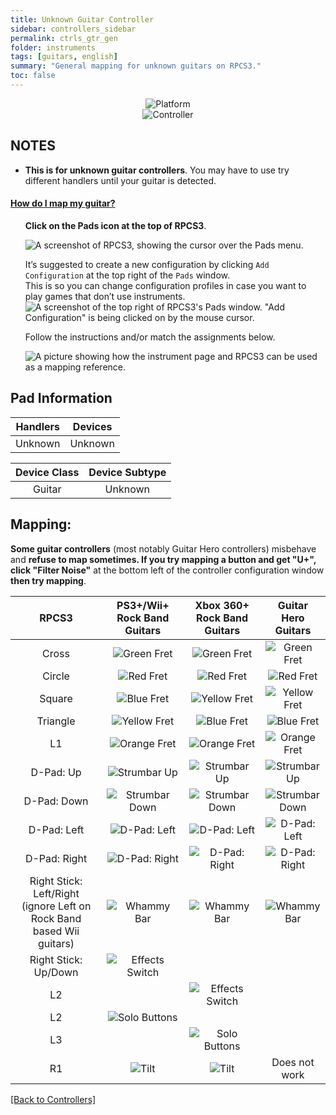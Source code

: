 ```yaml
---
title: Unknown Guitar Controller
sidebar: controllers_sidebar
permalink: ctrls_gtr_gen
folder: instruments
tags: [guitars, english]
summary: "General mapping for unknown guitars on RPCS3."
toc: false
---
```


<div align="center"> <img src="https://carlmylo.github.io/rb3-pc/images/instruments/plat/myst.png" alt="Platform" title="Platform"></div>

<div align="center"> <img src="https://carlmylo.github.io/rb3-pc/images/instruments/cont/mystcontrollers.png" alt="Controller" title="Controller"></div>

## NOTES  

* **This is for unknown guitar controllers**. You may have to use try different handlers until your guitar is detected.

<!-- Map Start -->
<div class="panel-group" id="accordion">
                    <div class="panel panel-default">
                        <div class="panel-heading">
                            <h4 class="panel-title">
                                <a class="noCrossRef accordion-toggle" data-toggle="collapse" data-parent="#accordion" href="#how-to-map-pads">How do I map my guitar?</a>
                            </h4>
                        </div>
                        <div id="how-to-map-pads" class="panel-collapse collapse noCrossRef">
                            <div class="panel-body">
<ul>
<p><strong>Click on the Pads icon at the top of RPCS3</strong>.</p>
<p><img src="https://carlmylo.github.io/rb3-pc/images/instruments/rpcs3pad.png" alt="A screenshot of RPCS3, showing the cursor over the Pads menu." title="Pads"></p>
<p>It’s suggested to create a new configuration by clicking <code>Add Configuration</code> at the top right of the <code>Pads</code> window.<br>
This is so you can change configuration profiles in case you want to play games that don’t use instruments.<br>
<img src="https://carlmylo.github.io/rb3-pc/images/instruments/rpcs3padprofadd.png" alt="A screenshot of the top right of RPCS3's Pads window. &quot;Add Configuration&quot; is being clicked on by the mouse cursor." title="Add Configuration"></p>
<p>Follow the instructions and/or match the assignments below.</p>
<p><img src="https://carlmylo.github.io/rb3-pc/images/instruments/padlegend.png" alt="A picture showing how the instrument page and RPCS3 can be used as a mapping reference." title="Mapping the Rock Band Hofner"></p>
</ul>
                            </div>
                        </div>
                    </div>
</div>
<!-- Map End -->

## Pad Information

| Handlers | Devices |
|:--------:|:-------:|
| Unknown | Unknown |

| Device Class | Device Subtype |
|:------------:|:--------------:|
| Guitar | Unknown |


## Mapping: 
 
**Some guitar controllers** (most notably Guitar Hero controllers) misbehave and **refuse to map sometimes. If you try mapping a button and get "U+", click "Filter Noise"** at the bottom left of the controller configuration window **then try mapping**.

| **RPCS3**          | **PS3+/Wii+ Rock Band Guitars** | **Xbox 360+ Rock Band Guitars** | **Guitar Hero Guitars** |
|:------------------:|:---------------------:|:---------------------:|:-----------------------:|
| Cross | ![Green Fret](https://carlmylo.github.io/rb3-pc/images/btns/gtrs/gf.png "Green Fret") | ![Green Fret](https://carlmylo.github.io/rb3-pc/images/btns/gtrs/gf.png "Green Fret") | ![Green Fret](https://carlmylo.github.io/rb3-pc/images/btns/gtrs/gf.png "Green Fret") |
| Circle | ![Red Fret](https://carlmylo.github.io/rb3-pc/images/btns/gtrs/rf.png "Red Fret") | ![Red Fret](https://carlmylo.github.io/rb3-pc/images/btns/gtrs/rf.png "Red Fret") | ![Red Fret](https://carlmylo.github.io/rb3-pc/images/btns/gtrs/rf.png "Red Fret") |
| Square | ![Blue Fret](https://carlmylo.github.io/rb3-pc/images/btns/gtrs/bf.png "Blue Fret") | ![Yellow Fret](https://carlmylo.github.io/rb3-pc/images/btns/gtrs/yf.png "Yellow Fret") | ![Yellow Fret](https://carlmylo.github.io/rb3-pc/images/btns/gtrs/yf.png "Yellow Fret") |
| Triangle | ![Yellow Fret](https://carlmylo.github.io/rb3-pc/images/btns/gtrs/yf.png "Yellow Fret") | ![Blue Fret](https://carlmylo.github.io/rb3-pc/images/btns/gtrs/bf.png "Blue Fret") | ![Blue Fret](https://carlmylo.github.io/rb3-pc/images/btns/gtrs/bf.png "Blue Fret") |
| L1 | ![Orange Fret](https://carlmylo.github.io/rb3-pc/images/btns/gtrs/of.png "Orange Fret") | ![Orange Fret](https://carlmylo.github.io/rb3-pc/images/btns/gtrs/of.png "Orange Fret") | ![Orange Fret](https://carlmylo.github.io/rb3-pc/images/btns/gtrs/of.png "Orange Fret") |
| D-Pad: Up | ![Strumbar Up](https://carlmylo.github.io/rb3-pc/images/btns/gtrs/sbu.png "Strumbar Up") | ![Strumbar Up](https://carlmylo.github.io/rb3-pc/images/btns/gtrs/sbu.png "Strumbar Up") | ![Strumbar Up](https://carlmylo.github.io/rb3-pc/images/btns/gtrs/sbu.png "Strumbar Up") |
| D-Pad: Down | ![Strumbar Down](https://carlmylo.github.io/rb3-pc/images/btns/gtrs/sbd.png "Strumbar Down") | ![Strumbar Down](https://carlmylo.github.io/rb3-pc/images/btns/gtrs/sbd.png "Strumbar Down") | ![Strumbar Down](https://carlmylo.github.io/rb3-pc/images/btns/gtrs/sbd.png "Strumbar Down") |
| D-Pad: Left | ![D-Pad: Left](https://carlmylo.github.io/rb3-pc/images/btns/gtrs/dpl.png "D-Pad: Left") | ![D-Pad: Left](https://carlmylo.github.io/rb3-pc/images/btns/gtrs/dpl.png "D-Pad: Left") | ![D-Pad: Left](https://carlmylo.github.io/rb3-pc/images/btns/gtrs/dpl.png "D-Pad: Left") |
| D-Pad: Right | ![D-Pad: Right](https://carlmylo.github.io/rb3-pc/images/btns/gtrs/dpr.png "D-Pad: Right") | ![D-Pad: Right](https://carlmylo.github.io/rb3-pc/images/btns/gtrs/dpr.png "D-Pad: Right") | ![D-Pad: Right](https://carlmylo.github.io/rb3-pc/images/btns/gtrs/dpr.png "D-Pad: Right") |
| Right Stick: <br/> Left/Right <br/> (ignore Left on Rock Band based Wii guitars) | ![Whammy Bar](https://carlmylo.github.io/rb3-pc/images/btns/gtrs/wb.png "Whammy Bar") | ![Whammy Bar](https://carlmylo.github.io/rb3-pc/images/btns/gtrs/wb.png "Whammy Bar") | ![Whammy Bar](https://carlmylo.github.io/rb3-pc/images/btns/gtrs/wb.png "Whammy Bar") |
| Right Stick: Up/Down | ![Effects Switch](https://carlmylo.github.io/rb3-pc/images/btns/gtrs/fx.png "Effects Switch") | | |
| L2 | | ![Effects Switch](https://carlmylo.github.io/rb3-pc/images/btns/gtrs/fx.png "Effects Switch") | |
| L2 | ![Solo Buttons](https://carlmylo.github.io/rb3-pc/images/btns/gtrs/solo.png "Solo Buttons") | | |
| L3 | | ![Solo Buttons](https://carlmylo.github.io/rb3-pc/images/btns/gtrs/solo.png "Solo Buttons") | |
| R1 | ![Tilt](https://carlmylo.github.io/rb3-pc/images/btns/gtrs/ts.gif "Tilt") | ![Tilt](https://carlmylo.github.io/rb3-pc/images/btns/gtrs/ts.gif "Tilt") | Does not work |

[[Back to Controllers]](https://carlmylo.github.io/rb3-pc/ctrls#instrument-list)
